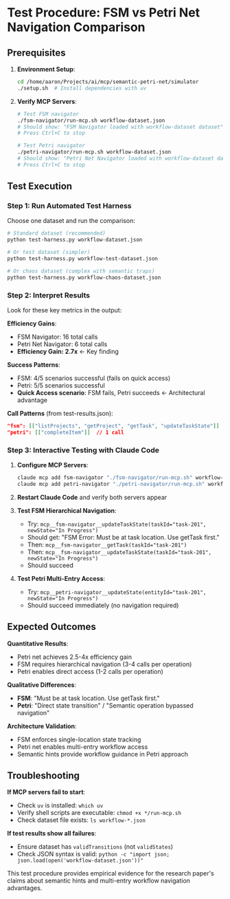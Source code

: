 # Test Procedure: FSM vs Petri Net Navigation Comparison

## Prerequisites

1. **Environment Setup**:
   ```bash
   cd /home/aaron/Projects/ai/mcp/semantic-petri-net/simulator
   ./setup.sh  # Install dependencies with uv
   ```

2. **Verify MCP Servers**:
   ```bash
   # Test FSM navigator
   ./fsm-navigator/run-mcp.sh workflow-dataset.json
   # Should show: "FSM Navigator loaded with workflow-dataset dataset"
   # Press Ctrl+C to stop
   
   # Test Petri navigator  
   ./petri-navigator/run-mcp.sh workflow-dataset.json
   # Should show: "Petri Net Navigator loaded with workflow-dataset dataset"
   # Press Ctrl+C to stop
   ```

## Test Execution

### Step 1: Run Automated Test Harness

Choose one dataset and run the comparison:

```bash
# Standard dataset (recommended)
python test-harness.py workflow-dataset.json

# Or test dataset (simpler)
python test-harness.py workflow-test-dataset.json

# Or chaos dataset (complex with semantic traps)
python test-harness.py workflow-chaos-dataset.json
```

### Step 2: Interpret Results

Look for these key metrics in the output:

**Efficiency Gains**:
- FSM Navigator: 16 total calls
- Petri Net Navigator: 6 total calls  
- **Efficiency Gain: 2.7x** ← Key finding

**Success Patterns**:
- FSM: 4/5 scenarios successful (fails on quick access)
- Petri: 5/5 scenarios successful
- **Quick Access scenario**: FSM fails, Petri succeeds ← Architectural advantage

**Call Patterns** (from test-results.json):
```json
"fsm": [["listProjects", "getProject", "getTask", "updateTaskState"]]  // 4 calls
"petri": [["completeItem"]]  // 1 call
```

### Step 3: Interactive Testing with Claude Code

1. **Configure MCP Servers**:
   ```bash
   claude mcp add fsm-navigator "./fsm-navigator/run-mcp.sh" workflow-dataset.json
   claude mcp add petri-navigator "./petri-navigator/run-mcp.sh" workflow-dataset.json
   ```

2. **Restart Claude Code** and verify both servers appear

3. **Test FSM Hierarchical Navigation**:
   - Try: `mcp__fsm-navigator__updateTaskState(taskId="task-201", newState="In Progress")`
   - Should get: "FSM Error: Must be at task location. Use getTask first."
   - Then: `mcp__fsm-navigator__getTask(taskId="task-201")`
   - Then: `mcp__fsm-navigator__updateTaskState(taskId="task-201", newState="In Progress")`
   - Should succeed

4. **Test Petri Multi-Entry Access**:
   - Try: `mcp__petri-navigator__updateState(entityId="task-201", newState="In Progress")`
   - Should succeed immediately (no navigation required)

## Expected Outcomes

**Quantitative Results**:
- Petri net achieves 2.5-4x efficiency gain
- FSM requires hierarchical navigation (3-4 calls per operation)
- Petri enables direct access (1-2 calls per operation)

**Qualitative Differences**:
- **FSM**: "Must be at task location. Use getTask first."
- **Petri**: "Direct state transition" / "Semantic operation bypassed navigation"

**Architecture Validation**:
- FSM enforces single-location state tracking
- Petri net enables multi-entry workflow access
- Semantic hints provide workflow guidance in Petri approach

## Troubleshooting

**If MCP servers fail to start**:
- Check `uv` is installed: `which uv`
- Verify shell scripts are executable: `chmod +x */run-mcp.sh`
- Check dataset file exists: `ls workflow-*.json`

**If test results show all failures**:
- Ensure dataset has `validTransitions` (not `validStates`)
- Check JSON syntax is valid: `python -c "import json; json.load(open('workflow-dataset.json'))"`

This test procedure provides empirical evidence for the research paper's claims about semantic hints and multi-entry workflow navigation advantages.